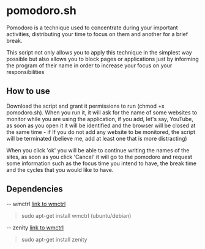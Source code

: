 # pomodoro.sh
Pomodoro is a technique used to concentrate during your important activities, distributing your time to focus on them and another for a brief break.

This script not only allows you to apply this technique in the simplest way possible but also allows you to block pages or applications just by informing the program of their name in order to increase your focus on your responsibilities

## How to use
Download the script and grant it permissions to run (chmod +x pomodoro.sh). When you run it, it will ask for the name of some websites to monitor while you are using the application, if you add, let's say, YouTube, as soon as you open it it will be identified and the browser will be closed at the same time - if If you do not add any website to be monitored, the script will be terminated (believe me, add at least one that is more distracting)

 When you click 'ok' you will be able to continue writing the names of the sites, as soon as you click 'Cancel' it will go to the pomodoro and request some information such as the focus time you intend to have, the break time and the cycles that you would like to have.

## Dependencies
-- wmctrl [link to wmctrl](https://linux.die.net/man/1/wmctrl)  
> sudo apt-get install wmctrl (ubuntu/debian)

-- zenity [link to wmctrl](https://help.gnome.org/users/zenity/stable/)
> sudo apt-get install zenity
